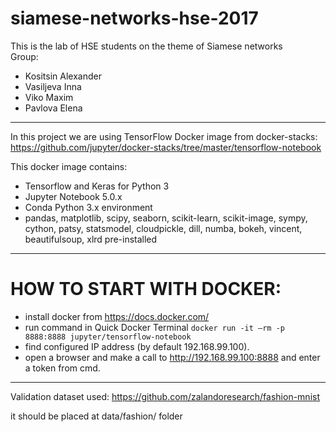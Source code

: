 # siamese-networks-hse-2017

This is the lab of HSE students on the theme of Siamese networks  
Group:
* Kositsin Alexander
* Vasiljeva Inna
* Viko Maxim
* Pavlova Elena
---

In this project we are using TensorFlow Docker image from docker-stacks: 
https://github.com/jupyter/docker-stacks/tree/master/tensorflow-notebook

This docker image contains:
* Tensorflow and Keras for Python 3
* Jupyter Notebook 5.0.x
* Conda Python 3.x environment
* pandas, matplotlib, scipy, seaborn, scikit-learn, scikit-image, sympy, cython, patsy, statsmodel, cloudpickle, dill, numba, bokeh, vincent, beautifulsoup, xlrd pre-installed

---
# HOW TO START WITH DOCKER:
* install docker from https://docs.docker.com/
* run command in Quick Docker Terminal `docker run -it —rm -p 8888:8888 jupyter/tensorflow-notebook`
* find configured IP address (by default 192.168.99.100).
* open a browser and make a call to http://192.168.99.100:8888 and enter a token from cmd.
---

Validation dataset used: 
https://github.com/zalandoresearch/fashion-mnist

it should be placed at data/fashion/ folder
